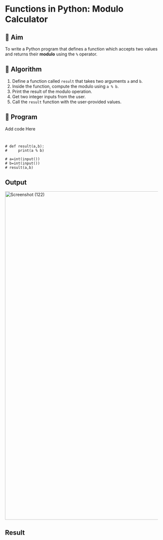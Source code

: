 # Functions in Python: Modulo Calculator

## 🎯 Aim
To write a Python program that defines a function which accepts two values and returns their **modulo** using the `%` operator.

## 🧠 Algorithm
1. Define a function called `result` that takes two arguments `a` and `b`.
2. Inside the function, compute the modulo using `a % b`.
3. Print the result of the modulo operation.
4. Get two integer inputs from the user.
5. Call the `result` function with the user-provided values.

## 🧾 Program

Add code Here
```


# def result(a,b):
#     print(a % b)

# a=int(input())
# b=int(input())
# result(a,b)
```

## Output
<img width="1920" height="1080" alt="Screenshot (122)" src="https://github.com/user-attachments/assets/d53170b1-4984-4053-805d-d2d7c4efbb3b" />

## Result
